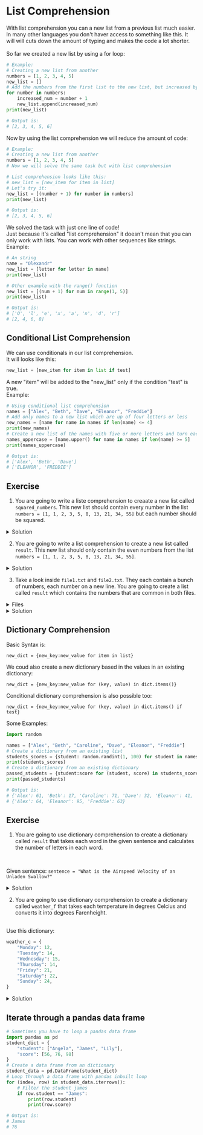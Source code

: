# List Comprehension

With list comprehension you can a new list from a previous list much easier.
<br>
In many other languages you don't haver access to something like this. It will will cuts down the amount of typing and makes the code a lot shorter.
<br>
<br>
So far we created a new list by using a for loop:

```python
# Example:
# Creating a new list from another
numbers = [1, 2, 3, 4, 5]
new_list = []
# Add the numbers from the first list to the new list, but increased by one
for number in numbers:
    increased_num = number + 1
    new_list.append(increased_num)
print(new_list)

# Output is:
# [2, 3, 4, 5, 6]
```

Now by using the list comprehension we will reduce the amount of code:
```python
# Example:
# Creating a new list from another
numbers = [1, 2, 3, 4, 5]
# Now we will solve the same task but with list comprehension

# List comprehension looks like this:
# new_list = [new_item for item in list]
# Let's try it:
new_list = [(number + 1) for number in numbers]
print(new_list)

# Output is:
# [2, 3, 4, 5, 6]
```

We solved the task with just one line of code!
<br>
Just because it's called "list comprehension" it doesn't mean that you can only work with lists. You can work with other sequences like strings.
<br>
Example:

```python
# An string
name = "Olexandr"
new_list = [letter for letter in name]
print(new_list)

# Other example with the range() function
new_list = [(num + 1) for num in range(1, 5)]
print(new_list)

# Output is:
# ['O', 'l', 'e', 'x', 'a', 'n', 'd', 'r']
# [2, 4, 6, 8]
```

## Conditional List Comprehension

We can use conditionals in our list comprehension.
<br>
It will looks like this:

```python
new_list = [new_item for item in list if test]
```

A new "item" will be added to the "new_list" only if the condition "test" is true.
<br>
Example:

```python
# Using conditional list comprehension
names = ["Alex", "Beth", "Dave", "Eleanor", "Freddie"]
# Add only names to a new list which are up of four letters or less
new_names = [name for name in names if len(name) <= 4]
print(new_names)
# Create a new list of the names with five or more letters and turn each name to the uppercase version
names_uppercase = [name.upper() for name in names if len(name) >= 5]
print(names_uppercase)

# Output is:
# ['Alex', 'Beth', 'Dave']
# ['ELEANOR', 'FREDDIE']
```

## Exercise

1. You are going to write a liste comprehension to creaate a new list called `squared_numbers`.
This new list should contain every number in the list `numbers = [1, 1, 2, 3, 5, 8, 13, 21, 34, 55]` but each number should be squared.

<details>
 <summary>Solution</summary>

```python
numbers = [1, 1, 2, 3, 5, 8, 13, 21, 34, 55]
squared_numbers = [(num ** 2) for num in numbers]
print(squared_numbers)

# Output is:
# [1, 1, 4, 9, 25, 64, 169, 441, 1156, 3025]
```
    
</details>

2. You are going to write a list comprehension to create a new list called `result`. This new list should only contain
the even numbers from the list `numbers = [1, 1, 2, 3, 5, 8, 13, 21, 34, 55]`.

<details>
 <summary>Solution</summary>

```python
numbers = [1, 1, 2, 3, 5, 8, 13, 21, 34, 55]
result = [num for num in numbers if (num % 2 == 0)]
print(result)
    
# Output is:
# [2, 8, 34]
```
    
</details>

3. Take a look inside `file1.txt` and `file2.txt`. They each contain a bunch of numbers, each number on a new line.
You are going to create a list called `result` which contains the numbers that are common in both files.

</details>


<details>
 <summary>Files</summary>
    
<br>
file1.txt:
<br>
    
```
3
6
5
8
33
12
7
4
72
2
42
13

```

<br>
file2.txt:
<br>
    
```
3
6
13
5
7
89
12
3
33
34
1
344
42

```
    
</details>

<details>
 <summary>Solution</summary>

```python
with open("file1.csv") as data_1_file:
    data_1 = data_1_file.readlines()

with open("file2.csv") as data_2_file:
    data_2 = data_2_file.readlines()

result = [num.strip() for num in data_1 if (num in data_2)]
print(result)
    
# Output is:
# ['3', '6', '5', '33', '12', '7']
```
    
</details>

## Dictionary Comprehension

Basic Syntax is:

```
new_dict = {new_key:new_value for item in list}
```

We coud also create a new dictionary based in the values in an existing dictionary:

```
new_dict = {new_key:new_value for (key, value) in dict.items()}
```

Conditional dictionary comprehension is also possible too:

```
new_dict = {new_key:new_value for (key, value) in dict.items() if test}
```

Some Examples:

```python
import random

names = ["Alex", "Beth", "Caroline", "Dave", "Eleanor", "Freddie"]
# Create a dictionary from an existing list
students_scores = {student: random.randint(1, 100) for student in names}
print(students_scores)
# Create a dictionary from an existing dictionary
passed_students = {student:score for (student, score) in students_scores.items() if score >= 60}
print(passed_students)

# Output is:
# {'Alex': 61, 'Beth': 17, 'Caroline': 71, 'Dave': 32, 'Eleanor': 41, 'Freddie': 36}
# {'Alex': 64, 'Eleanor': 95, 'Freddie': 63}
```

## Exercise

1. You are going to use dictionary comprehension to create a dictionary called `result` that takes each word in the given sentence and calculates the number
of letters in each word.
<br>

Given sentence: `sentence = "What is the Airspeed Velocity of an Unladen Swallow?"`

<details>
 <summary>Solution</summary>

```python
sentence = "What is the Airspeed Velocity of an Unladen Swallow?"
result = {word:len(word) for word in sentence.split()}
print(result)

    
# Output is:
# {'What': 4, 'is': 2, 'the': 3, 'Airspeed': 8, 'Velocity': 8, 'of': 2, 'an': 2, 'Unladen': 7, 'Swallow?': 8}
```
    
</details>

2. You are going to use dictionary comprehension to create a dictionary called `weather_f` that takes
each temperature in degrees Celcius and converts it into degrees Farenheight.
<br>
Use this dictionary:

```python
weather_c = {
    "Monday": 12,
    "Tuesday": 14,
    "Wednesday": 15,
    "Thursday": 14,
    "Friday": 21,
    "Saturday": 22,
    "Sunday": 24,
}
```

<details>
 <summary>Solution</summary>

```python
weather_c = {
    "Monday": 12,
    "Tuesday": 14,
    "Wednesday": 15,
    "Thursday": 14,
    "Friday": 21,
    "Saturday": 22,
    "Sunday": 24,
}

weather_f = {day: (fahrenheit * (9/5) + 32) for (day, fahrenheit) in weather_c.items()}
print(weather_f)

    
# Output is:
# {'Monday': 53.6, 'Tuesday': 57.2, 'Wednesday': 59.0, 'Thursday': 57.2, 'Friday': 69.80000000000001, 'Saturday': 71.6, 'Sunday': 75.2}
```
    
</details>

## Iterate through a pandas data frame

```python
# Sometimes you have to loop a pandas data frame
import pandas as pd
student_dict = {
    "student": ["Angela", "James", "Lily"],
    "score": [56, 76, 98]
}
# Create a data frame from an dictionary
student_data = pd.DataFrame(student_dict)
# Loop through a data frame with pandas inbuilt loop
for (index, row) in student_data.iterrows():
    # Filter the student james
    if row.student == "James":
        print(row.student)
        print(row.score)

# Output is:
# James
# 76

```
